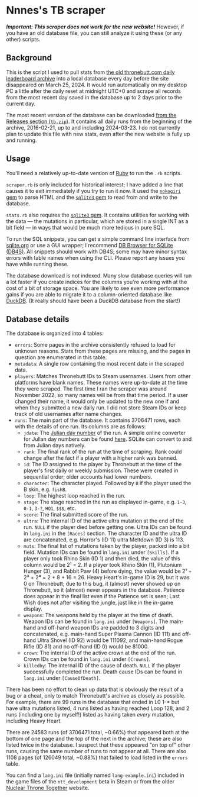# Nnnes's TB scraper

***Important: This scraper does not work for the new website!*** However, if you have an old database file, you can still analyze it using these (or any other) scripts.

## Background

This is the script I used to pull stats from [the old thronebutt.com daily leaderboard archive](https://web.archive.org/web/20230601165123/https://thronebutt.com/archive/26052023/1) into a local database every day before the site disappeared on March 25, 2024. It would run automatically on my desktop PC a little after the daily reset at midnight UTC+0 and scrape all records from the most recent day saved in the database up to 2 days prior to the current day.

The most recent version of the database can be downloaded [from the Releases section (`tb.zip`)](https://github.com/Nnnes/old-TB-scraper/releases/tag/2024-03-23). It contains all daily runs from the beginning of the archive, 2016-02-21, up to and including 2024-03-23. I do not currently plan to update this file with new stats, even after the new website is fully up and running.

## Usage

You'll need a relatively up-to-date version of [Ruby](https://www.ruby-lang.org/en/) to run the `.rb` scripts.

`scraper.rb` is only included for historical interest; I have added a line that causes it to exit immediately if you try to run it now. It used the [`nokogiri` gem](https://rubygems.org/gems/nokogiri) to parse HTML and the [`sqlite3` gem](https://rubygems.org/gems/sqlite3) to read from and write to the database.

`stats.rb` also requires the [`sqlite3` gem](https://rubygems.org/gems/sqlite3). It contains utilities for working with the data — the mutations in particular, which are stored in a single INT as a bit field — in ways that would be much more tedious in pure SQL.

To run the SQL snippets, you can get a simple command line interface from [sqlite.org](https://sqlite.org/download.html) or use a GUI wrapper; I recommend [DB Browser for SQLite (DB4S)](https://sqlitebrowser.org). All snippets should work with DB4S; some may have minor syntax errors with table names when using the CLI. Please report any issues you have while running these.

The database download is not indexed. Many slow database queries will run a lot faster if you create indices for the columns you're working with at the cost of a bit of storage space. You are likely to see even more performance gains if you are able to migrate it to a column-oriented database like [DuckDB](https://duckdb.org). (It really should have been a DuckDB database from the start!)

## Database details

The database is organized into 4 tables:

* `errors`: Some pages in the archive consistently refused to load for unknown reasons. Stats from these pages are missing, and the pages in question are enumerated in this table.
* `metadata`: A single row containing the most recent date in the scraped data.
* `players`: Matches Thronebutt IDs to Steam usernames. Users from other platforms have blank names. These names were up-to-date at the time they were scraped. The first time I ran the scraper was around November 2022, so many names will be from that time period. If a user changed their name, it would only be updated to the new one if and when they submitted a new daily run. I did not store Steam IDs or keep track of old usernames after name changes.
* `runs`: The main part of the database. It contains 3706471 rows, each with the details of one run. Its columns are as follows:
  * `jdate`: The [Julian day number](https://en.wikipedia.org/wiki/Julian_day) of the run. A simple online converter for Julian day numbers can be found [here](https://ssd.jpl.nasa.gov/tools/jdc/#/jd). SQLite can convert to and from Julian days natively.
  * `rank`: The final rank of the run at the time of scraping. Rank could change after the fact if a player with a higher rank was banned.
  * `id`: The ID assigned to the player by Thronebutt at the time of the player's first daily or weekly submission. These were created in sequential order; older accounts had lower numbers.
  * `character`: The character played. Followed by `B` if the player used the B skin, e.g. `fishB`.
  * `loop`: The highest loop reached in the run.
  * `stage`: The stage reached in the run as displayed in-game, e.g. `1-3`, `0-1`, `3-?`, `HQ1`, `$$$`, etc.
  * `score`: The final submitted score of the run.
  * `ultra`: The internal ID of the active ultra mutation at the end of the run. `NULL` if the player died before getting one. Ultra IDs can be found in `lang.ini` in the `[Races]` section. The character ID and the ultra ID are concatenated, e.g. Horror's (ID 11) ultra Meltdown (ID 3) is 113.
  * `muts`: The final list of mutations taken by the player, packed into a bit field. Mutation IDs can be found in `lang.ini` under `[Skills]`. If a player only took Rhino Skin (ID 1) and then died, the value of this column would be 2¹ = 2. If a player took Rhino Skin (1), Plutonium Hunger (3), and Rabbit Paw (4) before dying, the value would be 2¹ + 2³ + 2⁴ = 2 + 8 + 16 = 26. Heavy Heart's in-game ID is 29, but it was 0 on Thronebutt; due to this bug, it (almost) never showed up on Thronebutt, so it (almost) never appears in the database. Patience does appear in the final list even if the Patience set is seen; Last Wish does not after visiting the jungle, just like in the in-game display.
  * `weapons`: The weapons held by the player at the time of death. Weapon IDs can be found in `lang.ini` under `[Weapons]`. The main-hand and off-hand weapon IDs are padded to 3 digits and concatenated, e.g. main-hand Super Plasma Cannon (ID 111) and off-hand Ultra Shovel (ID 92) would be 111092, and main-hand Rogue Rifle (ID 81) and no off-hand (ID 0) would be 81000.
  * `crown`: The internal ID of the active crown at the end of the run. Crown IDs can be found in `lang.ini` under `[Crowns]`.
  * `killedby`: The internal ID of the cause of death. `NULL` if the player successfully completed the run. Death cause IDs can be found in `lang.ini` under `[CauseOfDeath]`.

There has been no effort to clean up data that is obviously the result of a bug or a cheat, only to match Thronebutt's archive as closely as possible. For example, there are 99 runs in the database that ended in L0 1-* but have ultra mutations listed, 4 runs listed as having reached Loop 128, and 2 runs (including one by myself!) listed as having taken *every* mutation, including Heavy Heart.

There are 24583 runs (of 3706471 total, ~0.66%) that appeared both at the bottom of one page and the top of the next in the archive; these are also listed twice in the database. I suspect that these appeared "on top of" other runs, causing the same number of runs to not appear at all. There are also 1108 pages (of 126049 total, ~0.88%) that failed to load listed in the `errors` table.

You can find a `lang.ini` file (initially named `lang-example.ini`) included in the game files of the `ntt_development` beta in Steam or from the older [Nuclear Throne Together](https://yellowafterlife.itch.io/nuclear-throne-together) website.
